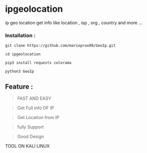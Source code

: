 # ipgeolocation
ip geo location get info like location , isp , org , country and more ...


### Installation : 

` git clone https://github.com/marioprox08/GeoIp.git `

` cd ipgeolocation `

` pip3 install requests colorama `

` python3 GeoIp `

## Feature : 
> FAST AND EASY

> Get Full info OF IP

> Get Location from IP

> fully Support 

> Good Design

TOOL ON KALI LINUX

